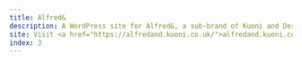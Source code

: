 ```yaml
---
title: Alfred&
description: A WordPress site for Alfred&, a sub-brand of Kuoni and Der Touristik UK.
site: Visit <a href="https://alfredand.kuoni.co.uk/">alfredand.kuoni.co.uk</a>
index: 3
---
```

